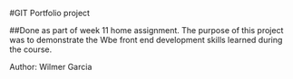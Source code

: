 #GIT Portfolio project 

##Done as part of week 11 home assignment. The purpose of this project was to demonstrate the Wbe front end development skills learned during the course.

Author: Wilmer Garcia


